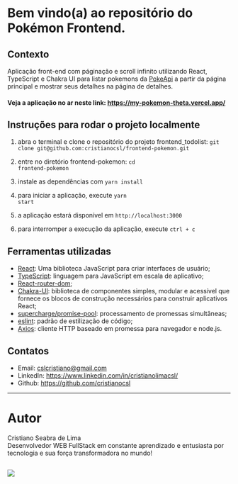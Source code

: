
# Bem vindo(a) ao repositório do Pokémon Frontend.

## Contexto

Aplicação front-end com páginação e scroll infinito utilizando React, TypeScript e Chakra UI para listar pokemons da [PokeApi](https://pokeapi.co/) a partir da página principal e mostrar seus detalhes na página de detalhes.

#### Veja a aplicação no ar neste link: https://my-pokemon-theta.vercel.app/

## Instruções para rodar o projeto localmente

1. abra o terminal e clone o repositório do projeto frontend_todolist:
`git clone git@github.com:cristianocsl/frontend-pokemon.git`

2. entre no diretório frontend-pokemon:
<code>cd frontend-pokemon</code>

3. instale as dependências com <code>yarn install</code>

4. para iniciar a aplicação, execute <code>yarn start</code>

5. a aplicação estará disponível em `http://localhost:3000`

6. para interromper a execução da aplicação, execute `ctrl + c`

## Ferramentas utilizadas

- [React](https://pt-br.reactjs.org/): Uma biblioteca JavaScript para criar interfaces de usuário;
- [TypeScript](https://yarnpkg.com/package/typescript): linguagem para JavaScript em escala de aplicativo;
- [React-router-dom](https://yarnpkg.com/package/react-router-dom);
- [Chakra-UI](https://chakra-ui.com/): biblioteca de componentes simples, modular e acessível que fornece os blocos de construção necessários para construir aplicativos React;
- [supercharge/promise-pool](https://yarnpkg.com/package/@supercharge/promise-pool): processamento de promessas simultâneas;
- [eslint](https://www.npmjs.com/package/eslint): padrão de estilização de código;
- [Axios](https://yarnpkg.com/package/axios): cliente HTTP baseado em promessa para navegador e node.js.

## Contatos

- Email: cslcristiano@gmail.com
- LinkedIn: https://www.linkedin.com/in/cristianolimacsl/
- Github: https://github.com/cristianocsl

---

# Autor

  Cristiano Seabra de Lima
<br />
  Desenvolvedor WEB FullStack em constante aprendizado e entusiasta por tecnologia e sua força transformadora no mundo!

  <a href="https://www.linkedin.com/in/cristianolimacsl/" target="_blank"><img src="https://img.shields.io/badge/-LinkedIn-%230077B5?style=for-the-badge&logo=linkedin&logoColor=white" target="_blank"></a>
---



